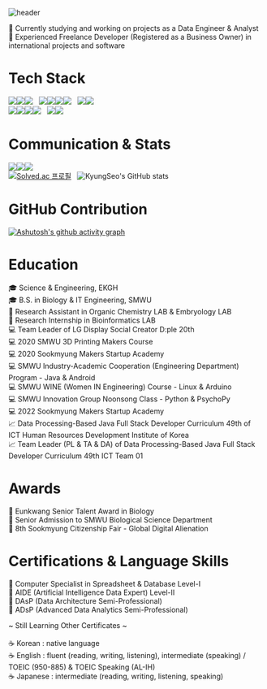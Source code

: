 ![header](https://capsule-render.vercel.app/api?type=rect&color=C792EB&fontColor=282A36&height=100&section=header&text=🖤%20Kyung%20Seo%20KIM%20🖤&fontSize=50)

💜 Currently studying and working on projects as a Data Engineer & Analyst <br/>
💜 Experienced Freelance Developer (Registered as a Business Owner) in international projects and software

# Tech Stack

<img src="https://img.shields.io/badge/Python-3776AB?style=for-the-badge&logo=Python&logoColor=white"><img src="https://img.shields.io/badge/java-%23ED8B00?style=for-the-badge&logo=openjdk&logoColor=white"><img src="https://img.shields.io/badge/javascript-F7DF1E?style=for-the-badge&logo=javascript&logoColor=white"> 
&nbsp; 
<img src="https://img.shields.io/badge/qt-41CD52?style=for-the-badge&logo=qt&logoColor=white"><img src="https://img.shields.io/badge/html5-E34F26?style=for-the-badge&logo=html5&logoColor=white"><img src="https://img.shields.io/badge/css3-1572B6?style=for-the-badge&logo=css3&logoColor=white"><img src="https://img.shields.io/badge/react-61DAFB?style=for-the-badge&logo=react&logoColor=white">
&nbsp; 
<img src="https://img.shields.io/badge/android-34A853?style=for-the-badge&logo=android&logoColor=white"><img src="https://img.shields.io/badge/kotlin-7F52FF?style=for-the-badge&logo=kotlin&logoColor=white">
<br/>
<img src="https://img.shields.io/badge/mysql-4479A1?style=for-the-badge&logo=mysql&logoColor=white"><img src="https://img.shields.io/badge/oracle-F80000?style=for-the-badge&logo=oracle&logoColor=white"><img src="https://img.shields.io/badge/mariadb-003545?style=for-the-badge&logo=mariadb&logoColor=white"><img src="https://img.shields.io/badge/pandas-150458?style=for-the-badge&logo=pandas&logoColor=white">
&nbsp; 
<img src="https://img.shields.io/badge/linux-FCC624?style=for-the-badge&logo=linux&logoColor=white"><img src="https://img.shields.io/badge/netlify-00C7B7?style=for-the-badge&logo=netlify&logoColor=white">
&nbsp; 
<!--
<img src="https://img.shields.io/badge/tensorflow-FF6F00?style=for-the-badge&logo=tensorflow&logoColor=white"><img src="https://img.shields.io/badge/pytorch-EE4C2C?style=for-the-badge&logo=pytorch&logoColor=white">
-->



# Communication & Stats

<img src="https://img.shields.io/badge/slack-4A154B?style=for-the-badge&logo=slack&logoColor=white"><img src="https://img.shields.io/badge/notion-333333?style=for-the-badge&logo=notion&logoColor=white"><img src="https://img.shields.io/badge/zoom-0B5CFF?style=for-the-badge&logo=zoom&logoColor=white"> <br/>
[![Solved.ac 프로필](http://mazassumnida.wtf/api/v2/generate_badge?boj=kkyungseo1106)](https://solved.ac/kkyungseo1106)
&nbsp;
![KyungSeo's GitHub stats](https://github-readme-stats.vercel.app/api?username=kkyungseo&count_private=true&show_icons=true&icon_color=89DDFF&theme=dracula) 


<!--
![Codeforces Stats](https://codeforces-readme-stats.vercel.app/api/card?username=kkyungseo1106&theme=dracula)
-->
<!--
![Top Langs](https://github-readme-stats.vercel.app/api/top-langs/?username=kkyungseo&layout=compact)
-->


# GitHub Contribution
[![Ashutosh's github activity graph](https://github-readme-activity-graph.vercel.app/graph?username=kkyungseo&theme=material-palenight&days=15&grid=false&hide_title=true&title_color=C792EA&bg_color=282A36&radius=9)](https://github.com/ashutosh00710/github-readme-activity-graph)



# Education
🎓 Science & Engineering, EKGH <br/>
🎓 B.S. in Biology & IT Engineering, SMWU <br/>
🥼 Research Assistant in Organic Chemistry LAB & Embryology LAB <br/>
🥼 Research Internship in Bioinformatics LAB <br/>
💻 Team Leader of LG Display Social Creator D:ple 20th <br/>
💻 2020 SMWU 3D Printing Makers Course <br/>
💻 2020 Sookmyung Makers Startup Academy <br/>
💻 SMWU Industry-Academic Cooperation (Engineering Department) Program - Java & Android <br/>
💻 SMWU WINE (Women IN Engineering) Course - Linux & Arduino <br/>
💻 SMWU Innovation Group Noonsong Class - Python & PsychoPy <br/>
💻 2022 Sookmyung Makers Startup Academy <br/>
📈 Data Processing-Based Java Full Stack Developer Curriculum 49th of ICT Human Resources Development Institute of Korea <br/>
📈 Team Leader (PL & TA & DA) of Data Processing-Based Java Full Stack Developer Curriculum 49th ICT Team 01

# Awards
🏅 Eunkwang Senior Talent Award in Biology <br/>
🏅 Senior Admission to SMWU Biological Science Department <br/>
🏅 8th Sookmyung Citizenship Fair - Global Digital Alienation

# Certifications & Language Skills
🎯 Computer Specialist in Spreadsheet & Database Level-I <br/>
🎯 AIDE (Artificial Intelligence Data Expert) Level-II <br/>
🎯 DAsP (Data Architecture Semi-Professional) <br/>
🎯 ADsP (Advanced Data Analytics Semi-Professional) <br/>

<!-- 🎯 SQLD (SQL Developer) <br/> -->

<!-- 🎯 DAP (Data Architecture Professional) <br/> -->
<!-- 🎯 ADP (Advanced Data Analytics Professional) <br/>-->
<!-- 🎯 SQLP (SQL Professional) <br/> -->

<!-- 빅데이터분석기사 -->
<!-- 정보처리기사 -->
<!-- 정보보안기사 -->

<!-- 정보관리기술사 --> 


~ Still Learning Other Certificates ~ <br/>
<br/>
☕ Korean : native language <br/>
☕ English : fluent (reading, writing, listening), intermediate (speaking) / TOEIC (950-885) & TOEIC Speaking (AL-IH) <br/> 
☕ Japanese : intermediate (reading, writing, listening, speaking)   <br/>
